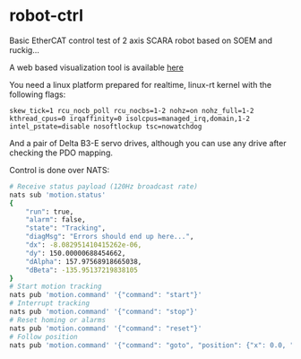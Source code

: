 # robot-ctrl

Basic EtherCAT control test of 2 axis SCARA robot based on SOEM and ruckig...

A web based visualization tool is available [here](https://github.com/thetooth/robot-gui)

You need a linux platform prepared for realtime, linux-rt kernel with the following flags:
```
skew_tick=1 rcu_nocb_poll rcu_nocbs=1-2 nohz=on nohz_full=1-2 kthread_cpus=0 irqaffinity=0 isolcpus=managed_irq,domain,1-2 intel_pstate=disable nosoftlockup tsc=nowatchdog
```
And a pair of Delta B3-E servo drives, although you can use any drive after checking the PDO mapping.

Control is done over NATS:
```bash
# Receive status payload (120Hz broadcast rate)
nats sub 'motion.status'
{
    "run": true,
    "alarm": false,
    "state": "Tracking",
    "diagMsg": "Errors should end up here...",
    "dx": -8.082951410415262e-06,
    "dy": 150.00000688454662,
    "dAlpha": 157.97568918665038,
    "dBeta": -135.95137219838105
}
# Start motion tracking
nats pub 'motion.command' '{"command": "start"}'
# Interrupt tracking
nats pub 'motion.command' '{"command": "stop"}'
# Reset homing or alarms
nats pub 'motion.command' '{"command": "reset"}'
# Follow position
nats pub 'motion.command' '{"command": "goto", "position": {"x": 0.0, "y": 150.0}}'
```